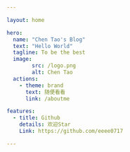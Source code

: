 ```yaml
---

layout: home

hero:
  name: "Chen Tao's Blog"
  text: "Hello World"
  tagline: To be the best
  image:
        src: /logo.png
        alt: Chen Tao
  actions:
    - theme: brand
      text: 随便看看
      link: /aboutme

features:
  - title: Github
    details: 欢迎Star
    Link: https://github.com/eeee0717

---
```


